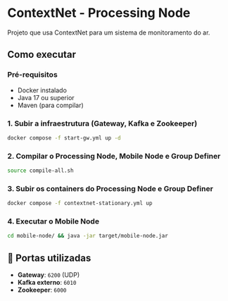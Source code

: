 # ContextNet - Processing Node

Projeto que usa ContextNet para um sistema de monitoramento do ar.

## Como executar

### Pré-requisitos
- Docker instalado
- Java 17 ou superior
- Maven (para compilar)

### 1. Subir a infraestrutura (Gateway, Kafka e Zookeeper)

```bash
docker compose -f start-gw.yml up -d
```

### 2. Compilar o Processing Node, Mobile Node e Group Definer

```bash
source compile-all.sh
```

### 3. Subir os containers do Processing Node e Group Definer

```bash
docker compose -f contextnet-stationary.yml up
```

### 4. Executar o Mobile Node

```bash
cd mobile-node/ && java -jar target/mobile-node.jar
```

## 🔧 Portas utilizadas

- **Gateway**: `6200` (UDP)
- **Kafka externo**: `6010`
- **Zookeeper**: `6000`
